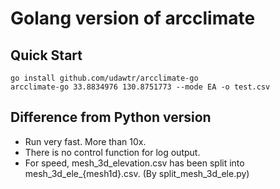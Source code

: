 # Golang version of arcclimate

## Quick Start

```
go install github.com/udawtr/arcclimate-go
arcclimate-go 33.8834976 130.8751773 --mode EA -o test.csv
```

## Difference from Python version

* Run very fast. More than 10x.
* There is no control function for log output.
* For speed, mesh_3d_elevation.csv has been split into mesh_3d_ele_{mesh1d}.csv. (By split_mesh_3d_ele.py)

